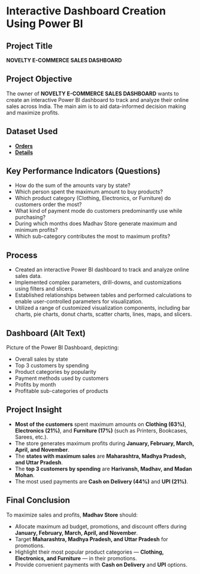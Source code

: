 # Interactive Dashboard Creation Using Power BI

## Project Title

**NOVELTY E-COMMERCE SALES DASHBOARD**

## Project Objective

The owner of **NOVELTY E-COMMERCE SALES DASHBOARD** wants to create an interactive Power BI dashboard to track and analyze their online sales across India. The main aim is to aid data-informed decision making and maximize profits.

## Dataset Used

- [**Orders**](https://github.com/gauransh1204/NOVELTY-E-COMMERCE-SALES-DASHBOARD/blob/main/Orders.csv)
- [**Details**](https://github.com/gauransh1204/NOVELTY-E-COMMERCE-SALES-DASHBOARD/blob/main/Details.csv)

## Key Performance Indicators (Questions)

* How do the sum of the amounts vary by state?
* Which person spent the maximum amount to buy products?
* Which product category (Clothing, Electronics, or Furniture) do customers order the most?
* What kind of payment mode do customers predominantly use while purchasing?
* During which months does Madhav Store generate maximum and minimum profits?
* Which sub-category contributes the most to maximum profits?

## Process

* Created an interactive Power BI dashboard to track and analyze online sales data.
* Implemented complex parameters, drill-downs, and customizations using filters and slicers.
* Established relationships between tables and performed calculations to enable user-controlled parameters for visualization.
* Utilized a range of customized visualization components, including bar charts, pie charts, donut charts, scatter charts, lines, maps, and slicers.

## Dashboard (Alt Text)

Picture of the Power BI Dashboard, depicting:

* Overall sales by state
* Top 3 customers by spending
* Product categories by popularity
* Payment methods used by customers
* Profits by month
* Profitable sub-categories of products

## Project Insight

* **Most of the customers** spent maximum amounts on **Clothing (63%)**, **Electronics (21%)**, and **Furniture (17%)** (such as Printers, Bookcases, Sarees, etc.).
* The store generates maximum profits during **January, February, March, April, and November**.
* The **states with maximum sales** are **Maharashtra, Madhya Pradesh, and Uttar Pradesh**.
* The **top 3 customers by spending** are **Harivansh, Madhav, and Madan Mohan**.
* The most used payments are **Cash on Delivery (44%)** and **UPI (21%)**.

## Final Conclusion

To maximize sales and profits, **Madhav Store** should:

* Allocate maximum ad budget, promotions, and discount offers during **January, February, March, April, and November**.
* Target **Maharashtra, Madhya Pradesh, and Uttar Pradesh** for promotions.
* Highlight their most popular product categories — **Clothing, Electronics, and Furniture** — in their promotions.
* Provide convenient payments with **Cash on Delivery** and **UPI** options.
